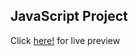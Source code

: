 ## JavaScript Project

Click <a href="https://ally0601.github.io/JavaScript-Course/" >here!</a> for live preview